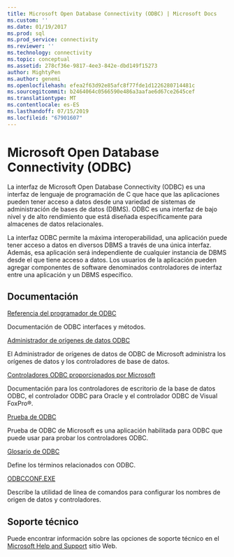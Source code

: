```yaml
---
title: Microsoft Open Database Connectivity (ODBC) | Microsoft Docs
ms.custom: ''
ms.date: 01/19/2017
ms.prod: sql
ms.prod_service: connectivity
ms.reviewer: ''
ms.technology: connectivity
ms.topic: conceptual
ms.assetid: 278cf36e-9817-4ee3-842e-dbd149f15273
author: MightyPen
ms.author: genemi
ms.openlocfilehash: efea2f63d92e85afc8f77fde1d1226280714481c
ms.sourcegitcommit: b2464064c0566590e486a3aafae6d67ce2645cef
ms.translationtype: MT
ms.contentlocale: es-ES
ms.lasthandoff: 07/15/2019
ms.locfileid: "67901607"
---
```

# <a name="microsoft-open-database-connectivity-odbc"></a>Microsoft Open Database Connectivity (ODBC)
La interfaz de Microsoft Open Database Connectivity (ODBC) es una interfaz de lenguaje de programación de C que hace que las aplicaciones pueden tener acceso a datos desde una variedad de sistemas de administración de bases de datos (DBMS). ODBC es una interfaz de bajo nivel y de alto rendimiento que está diseñada específicamente para almacenes de datos relacionales.  
  
 La interfaz ODBC permite la máxima interoperabilidad, una aplicación puede tener acceso a datos en diversos DBMS a través de una única interfaz. Además, esa aplicación será independiente de cualquier instancia de DBMS desde el que tiene acceso a datos. Los usuarios de la aplicación pueden agregar componentes de software denominados controladores de interfaz entre una aplicación y un DBMS específico.  
  
## <a name="documentation"></a>Documentación  
 [Referencia del programador de ODBC](../odbc/reference/odbc-programmer-s-reference.md)  
  
 Documentación de ODBC interfaces y métodos.  
  
 [Administrador de orígenes de datos ODBC](../odbc/admin/odbc-data-source-administrator.md)  
  
 El Administrador de orígenes de datos de ODBC de Microsoft administra los orígenes de datos y los controladores de base de datos.  
  
 [Controladores ODBC proporcionados por Microsoft](../odbc/microsoft/microsoft-supplied-odbc-drivers.md)  
  
 Documentación para los controladores de escritorio de la base de datos ODBC, el controlador ODBC para Oracle y el controlador ODBC de Visual FoxPro®.  
  
 [Prueba de ODBC](../odbc/odbc-test.md)  
  
 Prueba de ODBC de Microsoft es una aplicación habilitada para ODBC que puede usar para probar los controladores ODBC.  
  
 [Glosario de ODBC](../odbc/odbc-glossary.md)  
  
 Define los términos relacionados con ODBC.  
  
 [ODBCCONF.EXE](../odbc/odbcconf-exe.md)  
  
 Describe la utilidad de línea de comandos para configurar los nombres de origen de datos y controladores.  
  
## <a name="support"></a>Soporte técnico  
 Puede encontrar información sobre las opciones de soporte técnico en el [Microsoft Help and Support](https://go.microsoft.com/fwlink?linkid=5521) sitio Web.
